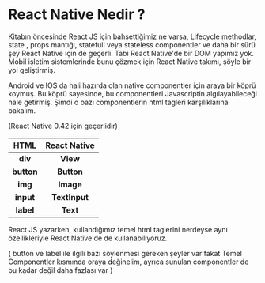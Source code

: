 # React Native Nedir ?

Kitabın öncesinde React JS için bahsettiğimiz ne varsa, Lifecycle methodlar, state , props mantığı, statefull veya stateless componentler ve daha bir sürü şey React Native için de geçerli. Tabi React Native'de bir DOM yapımız yok. Mobil işletim sistemlerinde bunu çözmek için React Native takımı, şöyle bir yol geliştirmiş.

Android ve IOS da hali hazırda olan native componentler için araya bir köprü koymuş. Bu köprü sayesinde, bu componentleri Javascriptin algılayabileceği hale getirmiş. Şimdi o bazı componentlerin html tagleri karşılıklarına bakalım.

\(React Native 0.42 için geçerlidir\)

| **HTML** | **React Native** |
| :---: | :---: |
| **div** | **View** |
| **button** | **Button** |
| **img** | **Image** |
| **input** | **TextInput** |
| **label** | **Text** |

React JS yazarken, kullandığımız temel html taglerini nerdeyse aynı özellikleriyle React Native'de de kullanabiliyoruz.

\( button ve label ile ilgili bazı söylenmesi gereken şeyler var fakat Temel Componentler kısmında oraya değinelim, ayrıca sunulan componentler de bu kadar değil daha fazlası var \)

